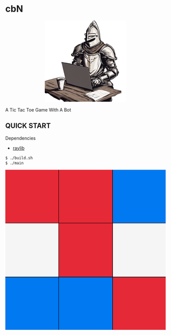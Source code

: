 # cbN

<div align="center">

![logo](./logo.png)

</div>

A Tic Tac Toe Game With A Bot

## QUICK START

Dependencies

- [raylib](https://www.raylib.com/)

```console
$ ./build.sh
$ ./main
```

![thumbnail](./thumbnail.png)
